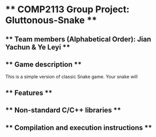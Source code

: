 # ** COMP2113 Group Project: Gluttonous-Snake **
## ** Team members (Alphabetical Order): Jian Yachun & Ye Leyi **

## ** Game description **
This is a simple version of classic Snake game. Your snake will


## ** Features **



## ** Non-standard C/C++ libraries **



## ** Compilation and execution instructions **




